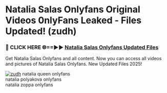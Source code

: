 # Natalia Salas Onlyfans Original Videos 0nlyFans Leaked - Files Updated! (zudh)

<h3>🔴 CLICK HERE 🌐==►► <a href="https://tinyurl.com/4seja8ks" rel="nofollow">Natalia Salas Onlyfans Updated Files</a></h3>

Get Natalia Salas Onlyfans and all content. Now you can access all videos and pictures of Natalia Salas Onlyfans. New Updated Files 2025!

[![zudh](https://i.imgur.com/EWjZXRe.gif)](https://tinyurl.com/4seja8ks)
natalia queen onlyfans<br>
natalia polyakova onlyfans<br>
natalia zoppa onlyfans